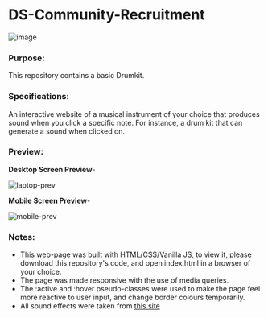 # DS-Community-Recruitment

![image](https://user-images.githubusercontent.com/68727041/195734310-74dc3b86-9388-482d-b1e2-27e10771739c.png)



### Purpose:

This repository contains a basic Drumkit.

### Specifications:

An interactive website of a musical instrument of your choice that produces sound when you click a specific note.
For instance, a drum kit that can generate a sound when clicked on.

### Preview:

**Desktop Screen Preview**-

![laptop-prev](https://user-images.githubusercontent.com/68727041/195733550-b6c6254a-b1fb-4861-abde-2dde68d97693.png)

**Mobile Screen Preview**-

![mobile-prev](https://user-images.githubusercontent.com/68727041/195733691-95f97f03-4c31-4f02-9fea-291d8f815dff.png)

### Notes:

- This web-page was built with HTML/CSS/Vanilla JS, to view it, please download this repository's code, and open index.html in a browser of your choice.
- The page was made responsive with the use of media queries.
- The :active and :hover pseudo-classes were used to make the page feel more reactive to user input, and 
  change border colours temporarily.
- All sound effects were taken from [this site](https://www.fesliyanstudios.com/royalty-free-sound-effects-download/)
